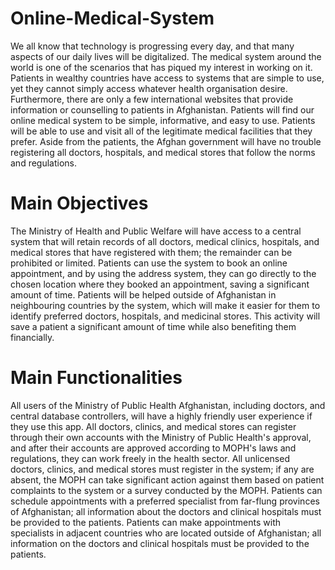 # Online-Medical-System
We all know that technology is progressing every day, and that many aspects of our daily lives will be digitalized. The medical system around the world is one of the scenarios that has piqued my interest in working on it. Patients in wealthy countries have access to systems that are simple to use, yet they cannot simply access whatever health organisation desire. Furthermore, there are only a few international websites that provide information or counselling to patients in Afghanistan. Patients will find our online medical system to be simple, informative, and easy to use. Patients will be able to use and visit all of the legitimate medical facilities that they prefer. Aside from the patients, the Afghan government will have no trouble registering all doctors, hospitals, and medical stores that follow the norms and regulations. 
# Main Objectives
The Ministry of Health and Public Welfare will have access to a central system that will retain records of all doctors, medical clinics, hospitals, and medical stores that have registered with them; the remainder can be prohibited or limited.
Patients can use the system to book an online appointment, and by using the address system, they can go directly to the chosen location where they booked an appointment, saving a significant amount of time. 
Patients will be helped outside of Afghanistan in neighbouring countries by the system, which will make it easier for them to identify preferred doctors, hospitals, and medicinal stores. This activity will save a patient a significant amount of time while also benefiting them financially.

# Main Functionalities
All users of the Ministry of Public Health Afghanistan, including doctors, and central database controllers, will have a highly friendly user experience if they use this app.
All doctors, clinics, and medical stores can register through their own accounts with the Ministry of Public Health's approval, and after their accounts are approved according to MOPH's laws and regulations, they can work freely in the health sector. All unlicensed doctors, clinics, and medical stores must register in the system; if any are absent, the MOPH can take significant action against them based on patient complaints to the system or a survey conducted by the MOPH. Patients can schedule appointments with a preferred specialist from far-flung provinces of Afghanistan; all information about the doctors and clinical hospitals must be provided to the patients. Patients can make appointments with specialists in adjacent countries who are located outside of Afghanistan; all information on the doctors and clinical hospitals must be provided to the patients. 

